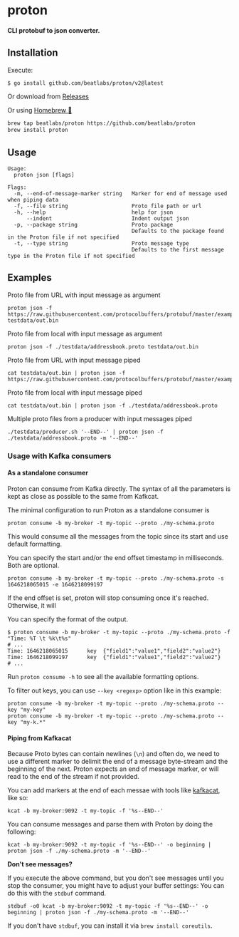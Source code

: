 # proton

#### CLI protobuf to json converter.

## Installation

Execute:

```bash
$ go install github.com/beatlabs/proton/v2@latest
```
Or download from [Releases](https://github.com/beatlabs/proton/releases)

Or using [Homebrew 🍺](https://brew.sh)

```bash
brew tap beatlabs/proton https://github.com/beatlabs/proton
brew install proton
```

## Usage

```shell script
Usage:
  proton json [flags]

Flags:
  -m, --end-of-message-marker string   Marker for end of message used when piping data
  -f, --file string                    Proto file path or url
  -h, --help                           help for json
      --indent                         Indent output json
  -p, --package string                 Proto package
                                       Defaults to the package found in the Proton file if not specified
  -t, --type string                    Proto message type
                                       Defaults to the first message type in the Proton file if not specified
```

## Examples

Proto file from URL with input message as argument
```shell script
proton json -f https://raw.githubusercontent.com/protocolbuffers/protobuf/master/examples/addressbook.proto testdata/out.bin
```

Proto file from local with input message as argument
```shell script
proton json -f ./testdata/addressbook.proto testdata/out.bin
```

Proto file from URL with input message piped
```shell script
cat testdata/out.bin | proton json -f https://raw.githubusercontent.com/protocolbuffers/protobuf/master/examples/addressbook.proto
```

Proto file from local with input message piped
```shell script
cat testdata/out.bin | proton json -f ./testdata/addressbook.proto
```

Multiple proto files from a producer with input messages piped
```shell script
./testdata/producer.sh '--END--' | proton json -f ./testdata/addressbook.proto -m '--END--'
```

### Usage with Kafka consumers

#### As a standalone consumer

Proton can consume from Kafka directly. The syntax of all the parameters is kept as close as possible to the same from Kafkcat.

The minimal configuration to run Proton as a standalone consumer is
```shell
proton consume -b my-broker -t my-topic --proto ./my-schema.proto
```
This would consume all the messages from the topic since its start and use default formatting.

You can specify the start and/or the end offset timestamp in milliseconds. Both are optional.
```shell
proton consume -b my-broker -t my-topic --proto ./my-schema.proto -s 1646218065015 -e 1646218099197
```
If the end offset is set, proton will stop consuming once it's reached. Otherwise, it will 

You can specify the format of the output.
```shell
$ proton consume -b my-broker -t my-topic --proto ./my-schema.proto -f "Time: %T \t %k\t%s"
# ...
Time: 1646218065015 	 key  {"field1":"value1","field2":"value2"}
Time: 1646218099197 	 key  {"field1":"value1","field2":"value2"}
# ... 
```
Run `proton consume -h` to see all the available formatting options.

To filter out keys, you can use `--key <regexp>` option like in this example:
```shell
proton consume -b my-broker -t my-topic --proto ./my-schema.proto --key "my-key"
proton consume -b my-broker -t my-topic --proto ./my-schema.proto --key "my-k.*"
```

#### Piping from Kafkacat

Because Proto bytes can contain newlines (`\n`) and often do,
we need to use a different marker to delimit the end of a message byte-stream and the beginning of the next.
Proton expects an end of message marker, or will read to the end of the stream if not provided.

You can add markers at the end of each messae with tools like [kafkacat](https://github.com/edenhill/kcat), like so:

```shell script
kcat -b my-broker:9092 -t my-topic -f '%s--END--'
```

You can consume messages and parse them with Proton by doing the following:

```shell script
kcat -b my-broker:9092 -t my-topic -f '%s--END--' -o beginning | proton json -f ./my-schema.proto -m '--END--'
```

**Don't see messages?**

If you execute the above command, but you don't see messages until you stop the consumer, you might have to adjust your buffer settings:
You can do this with the `stdbuf` command.

```shell script
stdbuf -o0 kcat -b my-broker:9092 -t my-topic -f '%s--END--' -o beginning | proton json -f ./my-schema.proto -m '--END--'
```

If you don't have `stdbuf`, you can install it via `brew install coreutils`.

